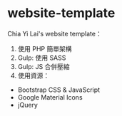 # website-template

Chia Yi Lai's website template：

1.  使用 PHP 簡單架構
2.  Gulp: 使用 SASS
3.  Gulp: JS 合併壓縮
6.  使用資源：
  - Bootstrap CSS & JavaScript
  - Google Material Icons
  - jQuery
